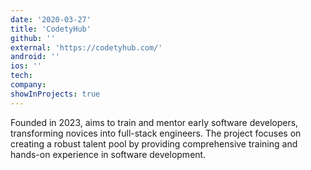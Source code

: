 ```yaml
---
date: '2020-03-27'
title: 'CodetyHub'
github: ''
external: 'https://codetyhub.com/'
android: ''
ios: ''
tech:
company: 
showInProjects: true
---
```


Founded in 2023, aims to train and mentor early software developers, transforming novices into full-stack engineers. The project focuses on creating a robust talent pool by providing comprehensive training and hands-on experience in software development.
